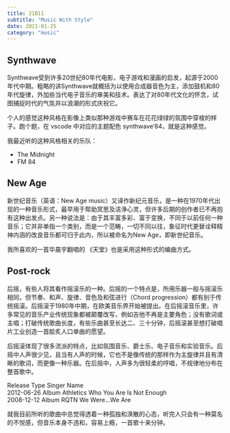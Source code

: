 ```yaml
---
title: 21B11
subtitle: "Music With Style"
date: 2021-01-25
category: "music"
---
```


## Synthwave 

Synthwave受到许多20世纪80年代电影，电子游戏和漫画的启发，起源于2000年代中期。粗略的讲Synthwave就概括为以使用合成器音色为主，添加鼓机和80年代旋律，外加些当代电子音乐的审美和技术。表达了对80年代文化的怀念，试图捕捉时代的气氛并以浪潮的形式庆祝它。

个人的感觉这种风格在影像上类似那种游戏中赛车在花花绿绿的氛围中穿梭的样子。跑个题，在 vscode 中对应的主题配色 synthwave‘84，就是这种感觉。

我最近听的这种风格相关的乐队：

- The Midnight
- FM 84 

## New Age

新世纪音乐（英语：New Age music）又译作新纪元音乐，是一种在1970年代出现的一种音乐形式，最早用于帮助冥思及洁浄心灵，但许多后期的创作者已不再抱有这种出发点。另一种说法是：由于其丰富多彩、富于变换，不同于以前任何一种音乐；它并非单指一个类别，而是一个范畴，一切不同以往，象征时代更替诠释精神内涵的改良音乐都可归于此内，所以被命名为New Age，即新世纪音乐。

<p class="explain">我所喜欢的一首华晨宇翻唱的 《天堂》也是采用这种形式的编曲方式。</p>

## Post-rock

后摇，有些人将其看作摇滚乐的一种。后摇的一个特点是，所用乐器一般与摇滚乐相同，但节奏、和声、旋律、音色及和弦进行（Chord progression）都有别于传统摇滚。后摇滚于1980年中期，在欧美音乐界开始被提出。在后摇滚音乐里，许多常见的音乐产业传统现象都被颠覆改写，例如吉他不再是主要角色；没有歌词或主唱；打破传统歌曲长度，有些乐曲甚至长达二、三十分钟，后摇滚甚至想打破唱片工业创造一首脍炙人口单曲的愿望。

后摇滚体现了很多流派的特点，比如氛围音乐、爵士乐、电子音乐和实验音乐。后摇中人声很少见，且当有人声的时候，它也不是像传统的那样作为主旋律并且有清晰的歌词，而更像一种乐器。在后摇中，人声多为很轻柔的哼唱，不规律地分布在整首歌中。

<div class="entries">
    <div id="0000-06-26" class="entry head-list">
        <span class="time">Release</span> 
        <span class="left">Type</span> 
        <span class="middle"><span>Singer</span></span> 
        <span class="right">Name</span>
    </div>
    <div id="2012-06-26" class="entry">
        <span class="time">2012-06-26</span> 
        <span class="left">Album</span> 
        <span class="middle"><span>Athletics</span></span> 
        <span class="right">Who You Are Is Not Enough</span>
    </div>
    <div id="20U10" class="entry">
        <span class="time">2008-12-12</span> 
        <span class="left">Album</span> 
        <span class="middle"><span>RQTN</span></span> 
        <span class="right">We Were...We Are</span>
    </div>
</div>


<p class="explain">就我目前所听的歌曲中总觉得透着一种孤独和涣散的心态，听完人只会有一种莫名的不悦感，但音乐本身不违和，容易上瘾，一首歌十来分钟。</p>
